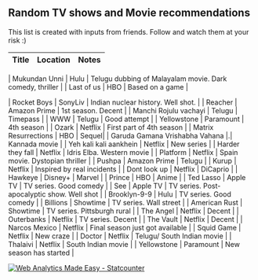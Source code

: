 ## Random TV shows and Movie recommendations

This list is created with inputs from friends. Follow and watch them at your risk :) 


| Title  | Location | Notes | 
| ------------- | ------------- | ----------- | 

| Mukundan Unni  | Hulu  | Telugu dubbing of Malayalam movie. Dark comedy, thriller |
| Last of us  | HBO  | Based on a game |

| Rocket Boys  | SonyLiv  | Indian nuclear history. Well shot. |
| Reacher  | Amazon Prime  | 1st season. Decent |
| Manchi Rojulu vachayi | Telugu | Timepass |
| WWW  | Telugu  | Good attempt |
| Yellowstone  | Paramount  | 4th season | 
| Ozark  | Netflix  | First part of 4th season | 
| Matrix Resurrections  | HBO  | Sequel| 
| Garuda Gamana Vrishabha Vahana |.| Kannada movie | 
| Yeh kali kali aankhein  | Netflix  | New series | 
| Harder they fall  | Netflix  | Idris Elba. Western movie | 
| Platform  | Netflix  | Spain movie. Dystopian thriller | 
| Pushpa  | Amazon Prime  | Telugu | 
| Kurup  | Netflix  | Inspired by real incidents | 
| Dont look up  | Netflix  | DiCaprio | 
| Hawkeye  | Disney+ | Marvel | 
| Prince  | HBO | Anime | 
| Ted Lasso  | Apple TV  | TV series. Good comedy | 
| See  |  Apple TV  | TV series. Post-apocalyptic show. Well shot | 
| Brooklyn-9-9  | Hulu  | TV series. Good comedy | 
| Billions  | Showtime  | TV series. Wall street | 
| American Rust  | Showtime  | TV series. Pittsburgh rural | 
| The Angel  | Netflix  | Decent | 
| Outerbanks  | Netflix  | TV series. Decent | 
| The Vault  | Netflix  | Decent | 
| Narcos Mexico | Netflix  | Final season just got available | 
| Squid Game  | Netflix  | New craze | 
| Doctor  | Netflix  | Telugu/ South Indian movie | 
| Thalaivi | Netflix  | South Indian movie | 
| Yellowstone  | Paramount  | New season has started | 











<script async src="https://www.googletagmanager.com/gtag/js?id=G-6G5BGHNBP2"></script>
<script>
  window.dataLayer = window.dataLayer || [];
  function gtag(){dataLayer.push(arguments);}
  gtag('js', new Date());

  gtag('config', 'G-6G5BGHNBP2');
</script>

<!-- Default Statcounter code for
https://praphul.github.io/tv/ https://praphul.github.io/tv/
-->
<script type="text/javascript">
var sc_project=12701884; 
var sc_invisible=1; 
var sc_security="1e9e1169"; 
</script>
<script type="text/javascript"
src="https://www.statcounter.com/counter/counter.js"
async></script>
<noscript><div class="statcounter"><a title="Web Analytics
Made Easy - Statcounter" href="https://statcounter.com/"
target="_blank"><img class="statcounter"
src="https://c.statcounter.com/12701884/0/1e9e1169/1/"
alt="Web Analytics Made Easy - Statcounter"
referrerPolicy="no-referrer-when-downgrade"></a></div></noscript>
<!-- End of Statcounter Code -->


 
